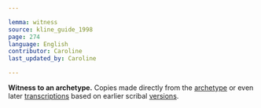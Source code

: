 ```yaml
---

lemma: witness
source: kline_guide_1998
page: 274
language: English
contributor: Caroline
last_updated_by: Caroline

---
```


**Witness to an archetype.** Copies made directly from the [archetype](archetype.html) or even later [transcriptions](transcription.html) based on earlier scribal [versions](version.html).
